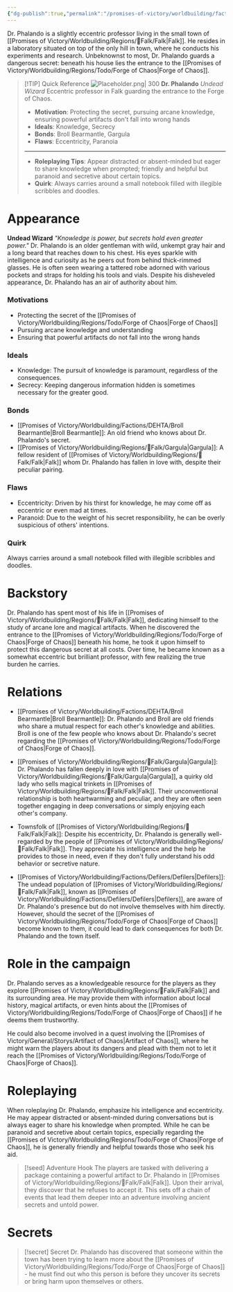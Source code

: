 ```yaml
---
{"dg-publish":true,"permalink":"/promises-of-victory/worldbuilding/factions/unaffiliated/dr-phalando/","noteIcon":"NPC","created":"2023-03-27T00:06:13.195+02:00","updated":"2023-03-31T18:00:51.822+02:00"}
---
```



Dr. Phalando is a slightly eccentric professor living in the small town of [[Promises of Victory/Worldbuilding/Regions/🏰Falk/Falk\|Falk]]. He resides in a laboratory situated on top of the only hill in town, where he conducts his experiments and research. Unbeknownst to most, Dr. Phalando guards a dangerous secret: beneath his house lies the entrance to the [[Promises of Victory/Worldbuilding/Regions/Todo/Forge of Chaos\|Forge of Chaos]].

> [!TIP] Quick Reference
> ![Placeholder.png| 300](/img/user/resources/Pictures/Placeholder.png) 
> **Dr. Phalando** _Undead Wizard_ 
> Eccentric professor in Falk guarding the entrance to the Forge of Chaos.
>- **Motivation**: Protecting the secret, pursuing arcane knowledge, ensuring powerful artifacts don't fall into wrong hands
>- **Ideals**: Knowledge, Secrecy
>- **Bonds**: Broll Bearmantle, Gargula
>- **Flaws**: Eccentricity, Paranoia
>----
>- **Roleplaying Tips**: Appear distracted or absent-minded but eager to share knowledge when prompted; friendly and helpful but paranoid and secretive about certain topics.
>-  **Quirk**: Always carries around a small notebook filled with illegible scribbles and doodles.

# Appearance
**Undead Wizard**
_"Knowledge is power, but secrets hold even greater power."_
Dr. Phalando is an older gentleman with wild, unkempt gray hair and a long beard that reaches down to his chest. His eyes sparkle with intelligence and curiosity as he peers out from behind thick-rimmed glasses. He is often seen wearing a tattered robe adorned with various pockets and straps for holding his tools and vials. Despite his disheveled appearance, Dr. Phalando has an air of authority about him.

### Motivations
- Protecting the secret of the [[Promises of Victory/Worldbuilding/Regions/Todo/Forge of Chaos\|Forge of Chaos]]
- Pursuing arcane knowledge and understanding
- Ensuring that powerful artifacts do not fall into the wrong hands

### Ideals
- Knowledge: The pursuit of knowledge is paramount, regardless of the consequences.
- Secrecy: Keeping dangerous information hidden is sometimes necessary for the greater good.

### Bonds
- [[Promises of Victory/Worldbuilding/Factions/DEHTA/Broll Bearmantle\|Broll Bearmantle]]: An old friend who knows about Dr. Phalando's secret.
- [[Promises of Victory/Worldbuilding/Regions/🏰Falk/Gargula\|Gargula]]: A fellow resident of [[Promises of Victory/Worldbuilding/Regions/🏰Falk/Falk\|Falk]] whom Dr. Phalando has fallen in love with, despite their peculiar pairing.

### Flaws
- Eccentricity: Driven by his thirst for knowledge, he may come off as eccentric or even mad at times.
- Paranoid: Due to the weight of his secret responsibility, he can be overly suspicious of others' intentions.

### Quirk
Always carries around a small notebook filled with illegible scribbles and doodles.

# Backstory
Dr. Phalando has spent most of his life in [[Promises of Victory/Worldbuilding/Regions/🏰Falk/Falk\|Falk]], dedicating himself to the study of arcane lore and magical artifacts. When he discovered the entrance to the [[Promises of Victory/Worldbuilding/Regions/Todo/Forge of Chaos\|Forge of Chaos]] beneath his home, he took it upon himself to protect this dangerous secret at all costs. Over time, he became known as a somewhat eccentric but brilliant professor, with few realizing the true burden he carries.

# Relations
- [[Promises of Victory/Worldbuilding/Factions/DEHTA/Broll Bearmantle\|Broll Bearmantle]]: Dr. Phalando and Broll are old friends who share a mutual respect for each other's knowledge and abilities. Broll is one of the few people who knows about Dr. Phalando's secret regarding the [[Promises of Victory/Worldbuilding/Regions/Todo/Forge of Chaos\|Forge of Chaos]].

- [[Promises of Victory/Worldbuilding/Regions/🏰Falk/Gargula\|Gargula]]: Dr. Phalando has fallen deeply in love with [[Promises of Victory/Worldbuilding/Regions/🏰Falk/Gargula\|Gargula]], a quirky old lady who sells magical trinkets in [[Promises of Victory/Worldbuilding/Regions/🏰Falk/Falk\|Falk]]. Their unconventional relationship is both heartwarming and peculiar, and they are often seen together engaging in deep conversations or simply enjoying each other's company.

- Townsfolk of [[Promises of Victory/Worldbuilding/Regions/🏰Falk/Falk\|Falk]]: Despite his eccentricity, Dr. Phalando is generally well-regarded by the people of [[Promises of Victory/Worldbuilding/Regions/🏰Falk/Falk\|Falk]]. They appreciate his intelligence and the help he provides to those in need, even if they don't fully understand his odd behavior or secretive nature.

- [[Promises of Victory/Worldbuilding/Factions/Defilers/Defilers\|Defilers]]: The undead population of [[Promises of Victory/Worldbuilding/Regions/🏰Falk/Falk\|Falk]], known as [[Promises of Victory/Worldbuilding/Factions/Defilers/Defilers\|Defilers]], are aware of Dr. Phalando's presence but do not involve themselves with him directly. However, should the secret of the [[Promises of Victory/Worldbuilding/Regions/Todo/Forge of Chaos\|Forge of Chaos]] become known to them, it could lead to dark consequences for both Dr. Phalando and the town itself.

# Role in the campaign
Dr. Phalando serves as a knowledgeable resource for the players as they explore [[Promises of Victory/Worldbuilding/Regions/🏰Falk/Falk\|Falk]] and its surrounding area. He may provide them with information about local history, magical artifacts, or even hints about the [[Promises of Victory/Worldbuilding/Regions/Todo/Forge of Chaos\|Forge of Chaos]] if he deems them trustworthy.

He could also become involved in a quest involving the [[Promises of Victory/General/Storys/Artifact of Chaos\|Artifact of Chaos]], where he might warn the players about its dangers and plead with them not to let it reach the [[Promises of Victory/Worldbuilding/Regions/Todo/Forge of Chaos\|Forge of Chaos]].

# Roleplaying
When roleplaying Dr. Phalando, emphasize his intelligence and eccentricity. He may appear distracted or absent-minded during conversations but is always eager to share his knowledge when prompted. While he can be paranoid and secretive about certain topics, especially regarding the [[Promises of Victory/Worldbuilding/Regions/Todo/Forge of Chaos\|Forge of Chaos]], he is generally friendly and helpful towards those who seek his aid.

> [!seed] Adventure Hook
> The players are tasked with delivering a package containing a powerful artifact to Dr. Phalando in [[Promises of Victory/Worldbuilding/Regions/🏰Falk/Falk\|Falk]]. Upon their arrival, they discover that he refuses to accept it. This sets off a chain of events that lead them deeper into an adventure involving ancient secrets and untold power.

# Secrets

> [!secret] Secret
> Dr. Phalando has discovered that someone within the town has been trying to learn more about the [[Promises of Victory/Worldbuilding/Regions/Todo/Forge of Chaos\|Forge of Chaos]] - he must find out who this person is before they uncover its secrets or bring harm upon themselves or others.
